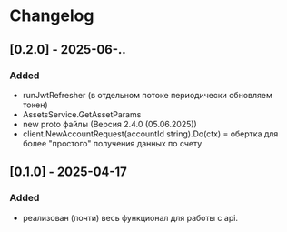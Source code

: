 # Changelog

## [0.2.0] - 2025-06-..
### Added
- runJwtRefresher (в отдельном потоке периодически обновляем токен)
- AssetsService.GetAssetParams
- new proto файлы (Версия 2.4.0 (05.06.2025))
- client.NewAccountRequest(accountId string).Do(ctx) = обертка для более "простого" получения данных по счету  

## [0.1.0] - 2025-04-17
### Added
- реализован (почти) весь функционал для работы с api.